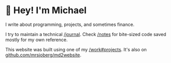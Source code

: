 # 👋 Hey! I'm Michael

I write about programming, projects, and sometimes finance.

I try to maintain a technical [/journal](/journal.html). Check [/notes](/notes.html) for bite-sized code saved mostly for my own reference.

This website was built using one of my [/work#projects](/work.html#projects). It's also on [github.com/mrsjoberg/md2website](https://github.com/mrsjoberg/md2website).